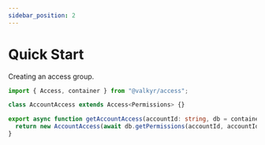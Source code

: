 ```yaml
---
sidebar_position: 2
---
```


# Quick Start

Creating an access group.

```ts
import { Access, container } from "@valkyr/access";

class AccountAccess extends Access<Permissions> {}

export async function getAccountAccess(accountId: string, db = container.get("Database")) {
  return new AccountAccess(await db.getPermissions(accountId, accountId));
}
```
